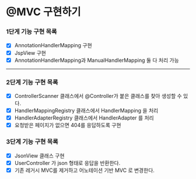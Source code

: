 # @MVC 구현하기

### 1단게 기능 구현 목록
- [x] AnnotationHandlerMapping 구현
- [x] JspView 구현
- [x] AnnotationHandlerMapping과 ManualHandlerMapping 둘 다 처리 가능

---
### 2단계 기능 구현 목록
- [x] ControllerScanner 클래스에서 @Controller가 붙은 클래스를 찾아 생성할 수 있다.
- [x] HandlerMappingRegistry 클래스에서 HandlerMapping 을 처리
- [x] HandlerAdapterRegistry 클래스에서 HandlerAdapter 를 처리
- [x] 요청받은 페이지가 없으면 404를 응답하도록 구현

### 3단계 기능 구현 목록
- [x] JsonView 클래스 구현
- [x] UserController 가 json 형태로 응답을 반환한다.
- [x] 기존 레거시 MVC를 제거하고 어노테이션 기반 MVC 로 변경한다.

